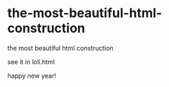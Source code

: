 the-most-beautiful-html-construction
====================================

the most beautiful html construction

see it in loli.html

happy new year!